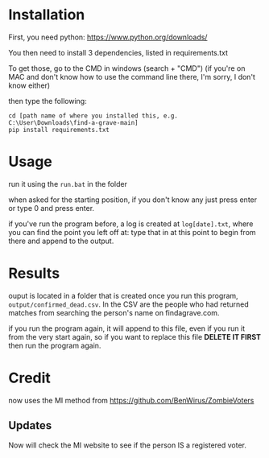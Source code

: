 # Installation
First, you need python: https://www.python.org/downloads/

You then need to install 3 dependencies, listed in requirements.txt

To get those, go to the CMD in windows (search + "CMD") (if you're on MAC and don't know how to use the command line there, I'm sorry, I don't know either)

then type the following:
```
cd [path name of where you installed this, e.g. C:\User\Downloads\find-a-grave-main]
pip install requirements.txt
```
# Usage
run it using the `run.bat` in the folder

when asked for the starting position, if you don't know any just press enter or type 0 and press enter. 

if you've run the program before, a log is created at `log[date].txt`, where you can find the point you left off at: type that in at this point to begin from there and append to the output.

# Results
ouput is located in a folder that is created once you run this program, `output/confirmed_dead.csv`. In the CSV are the people who had returned matches from searching the person's name on findagrave.com.

if you run the program again, it will append to this file, even if you run it from the very start again, so if you want to replace this file **DELETE IT FIRST** then run the program again.

# Credit
now uses the MI method from https://github.com/BenWirus/ZombieVoters

## Updates

Now will check the MI website to see if the person IS a registered voter.
